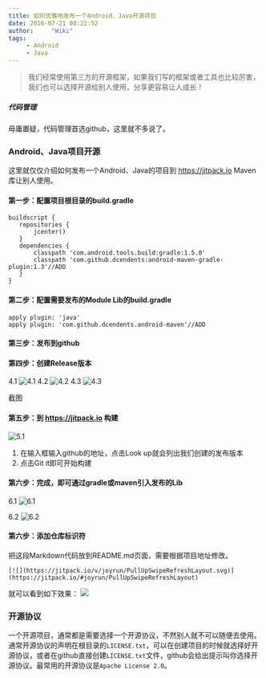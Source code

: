 ```yaml
---
title: 如何优雅地发布一个Android、Java开源项目
date: 2016-07-21 00:22:52
author:     "Wiki"
tags:
     - Android
     - Java
---
```




> 我们经常使用第三方的开源框架，如果我们写的框架或者工具也比较厉害，我们也可以选择开源给别人使用，分享更容易让人成长！

##### 代码管理
毋庸置疑，代码管理首选github，这里就不多说了。
### Android、Java项目开源
这里就仅仅介绍如何发布一个Android、Java的项目到 https://jitpack.io  Maven库让别人使用。
#### 第一步：配置项目根目录的build.gradle
```
buildscript {
   repositories {
       jcenter()
   }
   dependencies {
       classpath 'com.android.tools.build:gradle:1.5.0'
       classpath 'com.github.dcendents:android-maven-gradle-plugin:1.3'//ADD
   }
}
```
#### 第二步：配置需要发布的Module Lib的build.gradle
```
apply plugin: 'java'
apply plugin: 'com.github.dcendents.android-maven'//ADD
```
#### 第三步：发布到github
#### 第四步：创建Release版本
4.1
![4.1](4.1.jpg)
4.2
![4.2](4.2.jpg)
4.3
![4.3](4.3.jpg)

截图
#### 第五步：到 https://jitpack.io 构建
![5.1](5.1.jpg)
1. 在输入框输入github的地址，点击Look up就会列出我们创建的发布版本
2. 点击Git it即可开始构建
#### 第六步：完成，即可通过gradle或maven引入发布的Lib
6.1
![6.1](6.1.jpg)

6.2
![6.2](6.2.jpg)
#### 第六步：添加仓库标识符
把这段Markdown代码放到README.md页面，需要根据项目地址修改。
```
[![](https://jitpack.io/v/joyrun/PullUpSwipeRefreshLayout.svg)](https://jitpack.io/#joyrun/PullUpSwipeRefreshLayout)
```
就可以看到如下效果：
[![](https://jitpack.io/v/joyrun/PullUpSwipeRefreshLayout.svg)](https://jitpack.io/#joyrun/PullUpSwipeRefreshLayout)

### 开源协议
一个开源项目，通常都是需要选择一个开源协议，不然别人就不可以随便去使用。通常开源协议的声明在根目录的`LICENSE.txt`，可以在创建项目的时候就选择好开源协议，或者在github直接创建`LICENSE.txt`文件，github会给出提示叫你选择开源协议。最常用的开源协议是`Apache License 2.0`。




